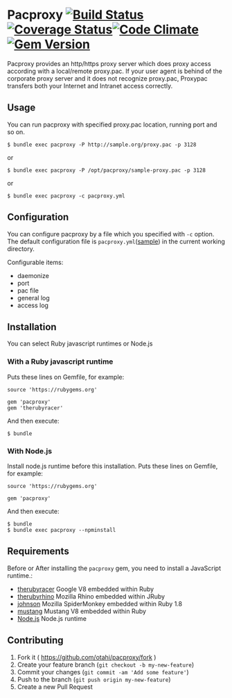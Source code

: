 # Pacproxy [![Build Status](https://travis-ci.org/otahi/pacproxy.png?branch=master)](https://travis-ci.org/otahi/pacproxy)[![Coverage Status](https://coveralls.io/repos/otahi/pacproxy/badge.png?branch=master)](https://coveralls.io/r/otahi/pacproxy?branch=master)[![Code Climate](https://codeclimate.com/github/otahi/pacproxy.png)](https://codeclimate.com/github/otahi/pacproxy)[![Gem Version](https://badge.fury.io/rb/pacproxy.png)](http://badge.fury.io/rb/pacproxy)

Pacproxy provides an http/https proxy server which does proxy access according with a local/remote proxy.pac.
If your user agent is behind of the corporate proxy server and it does not recognize proxy.pac,
Proxypac transfers both your Internet and Intranet access correctly.

## Usage

You can run pacproxy with specified proxy.pac location, running port and so on.

    $ bundle exec pacproxy -P http://sample.org/proxy.pac -p 3128

or

    $ bundle exec pacproxy -P /opt/pacproxy/sample-proxy.pac -p 3128

or

    $ bundle exec pacproxy -c pacproxy.yml


## Configuration

You can configure pacproxy by a file which you specified with `-c` option.
The default configuration file is `pacproxy.yml`([sample](./pacproxy.yml))
in the current working directory.

Configurable items:
- daemonize
- port
- pac file
- general log
- access log 

## Installation
You can select Ruby javascript runtimes or Node.js

### With a Ruby javascript runtime
Puts these lines on Gemfile, for example:

    source 'https://rubygems.org'
    
    gem 'pacproxy'
    gem 'therubyracer'

And then execute:

    $ bundle

### With Node.js
Install node.js runtime before this installation.
Puts these lines on Gemfile, for example:

    source 'https://rubygems.org'
    
    gem 'pacproxy'

And then execute:

    $ bundle
    $ bundle exec pacproxy --npminstall

## Requirements

Before or After installing the `pacproxy` gem,
you need to install a JavaScript runtime.:

* [therubyracer](https://rubygems.org/gems/therubyracer) Google V8 embedded within Ruby
* [therubyrhino](https://rubygems.org/gems/therubyrhino/) Mozilla Rhino embedded within JRuby
* [johnson](https://rubygems.org/gems/johnson/) Mozilla SpiderMonkey embedded within Ruby 1.8
* [mustang](https://rubygems.org/gems/mustang/) Mustang V8 embedded within Ruby
* [Node.js](http://nodejs.org/) Node.js runtime

## Contributing

1. Fork it ( https://github.com/otahi/pacproxy/fork )
2. Create your feature branch (`git checkout -b my-new-feature`)
3. Commit your changes (`git commit -am 'Add some feature'`)
4. Push to the branch (`git push origin my-new-feature`)
5. Create a new Pull Request
